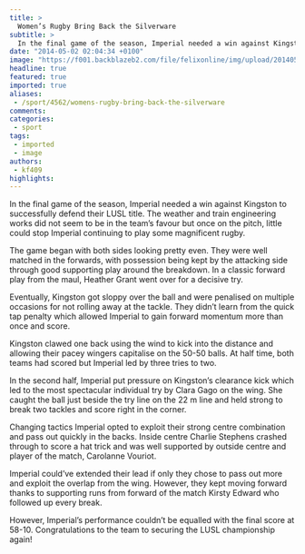 ```yaml
---
title: >
  Women’s Rugby Bring Back the Silverware
subtitle: >
  In the final game of the season, Imperial needed a win against Kingston to successfully defend their LUSL title. The weather and train engineering works did not seem to be in the team’s favour but once on the pitch, little could stop Imperial continuing to play some magnificent rugby.
date: "2014-05-02 02:04:34 +0100"
image: "https://f001.backblazeb2.com/file/felixonline/img/upload/201405020304-jal08-image-(2).jpeg"
headline: true
featured: true
imported: true
aliases:
 - /sport/4562/womens-rugby-bring-back-the-silverware
comments:
categories:
 - sport
tags:
 - imported
 - image
authors:
 - kf409
highlights:
---
```


In the final game of the season, Imperial needed a win against Kingston to successfully defend their LUSL title. The weather and train engineering works did not seem to be in the team’s favour but once on the pitch, little could stop Imperial continuing to play some magnificent rugby.

The game began with both sides looking pretty even. They were well matched in the forwards, with possession being kept by the attacking side through good supporting play around the breakdown. In a classic forward play from the maul, Heather Grant went over for a decisive try.

Eventually, Kingston got sloppy over the ball and were penalised on multiple occasions for not rolling away at the tackle. They didn’t learn from the quick tap penalty which allowed Imperial to gain forward momentum more than once and score.

Kingston clawed one back using the wind to kick into the distance and allowing their pacey wingers capitalise on the 50-50 balls. At half time, both teams had scored but Imperial led by three tries to two.

In the second half, Imperial put pressure on Kingston’s clearance kick which led to the most spectacular individual try by Clara Gago on the wing. She caught the ball just beside the try line on the 22 m line and held strong to break two tackles and score right in the corner.

Changing tactics Imperial opted to exploit their strong centre combination and pass out quickly in the backs. Inside centre Charlie Stephens crashed through to score a hat trick and was well supported by outside centre and player of the match, Carolanne Vouriot.

Imperial could’ve extended their lead if only they chose to pass out more and exploit the overlap from the wing. However, they kept moving forward thanks to supporting runs from forward of the match Kirsty Edward who followed up every break.

However, Imperial’s performance couldn’t be equalled with the final score at 58-10. Congratulations to the team to securing the LUSL championship again!
